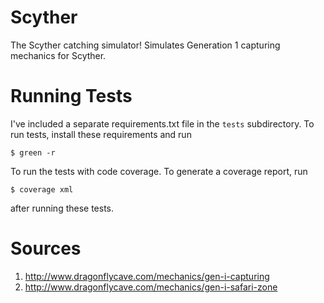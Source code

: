 # Scyther

The Scyther catching simulator! Simulates Generation 1 capturing mechanics for
Scyther.

# Running Tests

I've included a separate requirements.txt file in the `tests` subdirectory. To
run tests, install these requirements and run

    $ green -r

To run the tests with code coverage. To generate a coverage report, run

    $ coverage xml

after running these tests.

# Sources

1. http://www.dragonflycave.com/mechanics/gen-i-capturing
2. http://www.dragonflycave.com/mechanics/gen-i-safari-zone
